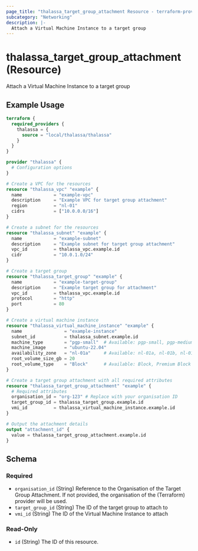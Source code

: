 ```yaml
---
page_title: "thalassa_target_group_attachment Resource - terraform-provider-thalassa"
subcategory: "Networking"
description: |-
  Attach a Virtual Machine Instance to a target group
---
```


# thalassa_target_group_attachment (Resource)

Attach a Virtual Machine Instance to a target group

## Example Usage

```terraform
terraform {
  required_providers {
    thalassa = {
      source = "local/thalassa/thalassa"
    }
  }
}

provider "thalassa" {
  # Configuration options
}

# Create a VPC for the resources
resource "thalassa_vpc" "example" {
  name            = "example-vpc"
  description     = "Example VPC for target group attachment"
  region          = "nl-01"
  cidrs           = ["10.0.0.0/16"]
}

# Create a subnet for the resources
resource "thalassa_subnet" "example" {
  name            = "example-subnet"
  description     = "Example subnet for target group attachment"
  vpc_id          = thalassa_vpc.example.id
  cidr            = "10.0.1.0/24"
}

# Create a target group
resource "thalassa_target_group" "example" {
  name            = "example-target-group"
  description     = "Example target group for attachment"
  vpc_id          = thalassa_vpc.example.id
  protocol        = "http"
  port            = 80
}

# Create a virtual machine instance
resource "thalassa_virtual_machine_instance" "example" {
  name                = "example-instance"
  subnet_id           = thalassa_subnet.example.id
  machine_type        = "pgp-small"  # Available: pgp-small, pgp-medium, pgp-large, pgp-xlarge, pgp-2xlarge, pgp-4xlarge, dgp-small, dgp-medium, dgp-large, dgp-xlarge, dgp-2xlarge, dgp-4xlarge
  machine_image       = "ubuntu-22.04"
  availability_zone   = "nl-01a"     # Available: nl-01a, nl-01b, nl-01c
  root_volume_size_gb = 20
  root_volume_type    = "Block"      # Available: Block, Premium Block
}

# Create a target group attachment with all required attributes
resource "thalassa_target_group_attachment" "example" {
  # Required attributes
  organisation_id = "org-123" # Replace with your organisation ID
  target_group_id = thalassa_target_group.example.id
  vmi_id          = thalassa_virtual_machine_instance.example.id
}

# Output the attachment details
output "attachment_id" {
  value = thalassa_target_group_attachment.example.id
}
```
<!-- schema generated by tfplugindocs -->
## Schema

### Required

- `organisation_id` (String) Reference to the Organisation of the Target Group Attachment. If not provided, the organisation of the (Terraform) provider will be used.
- `target_group_id` (String) The ID of the target group to attach to
- `vmi_id` (String) The ID of the Virtual Machine Instance to attach

### Read-Only

- `id` (String) The ID of this resource.

 